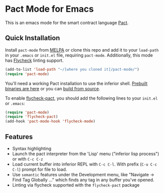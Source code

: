 Pact Mode for Emacs
===

This is an emacs mode for the smart contract language [Pact](http://kadena.io/pact).

Quick Installation
---

Install `pact-mode` from [MELPA](https://melpa.org) or clone this repo and add it to your `load-path` in your `.emacs` or `init.el` file, requiring `pact-mode`. Additionally, this mode has [Flycheck](https://github.com/kadena-io/flycheck-pact) linting support.

```lisp
(add-to-list 'load-path "~/[where you cloned it]/pact-mode/")
(require 'pact-mode)
```

You'll need a working Pact installation to use the inferior shell.
[Prebuilt binaries are here](http://kadena.io/pact/downloads.html)
or you can [build from source](https://github.com/kadena-io/pact#building).

To enable [flycheck-pact](https://github.com/kadena-io/flycheck-pact), you should add the following lines to your `init.el` or `.emacs`:

```lisp
(require 'pact-mode)
(require 'flycheck-pact)
(add-hook 'pact-mode-hook 'flycheck-mode)
```

Features
---
- Syntax highlighting
- Launch the pact interpreter from the 'Lisp' menu ("inferior lisp process") or with `C-c C-z`
- Load current buffer into inferior REPL with `C-c C-l`. With prefix (`C-u C-c C-l`) prompt for file to load.
- Use `semantic` features under the Development menu, like "Navigate -> Find Tag Globally ..."
  which finds any tag in any buffer you've opened.
- Linting via flycheck supported with the `flycheck-pact` package
